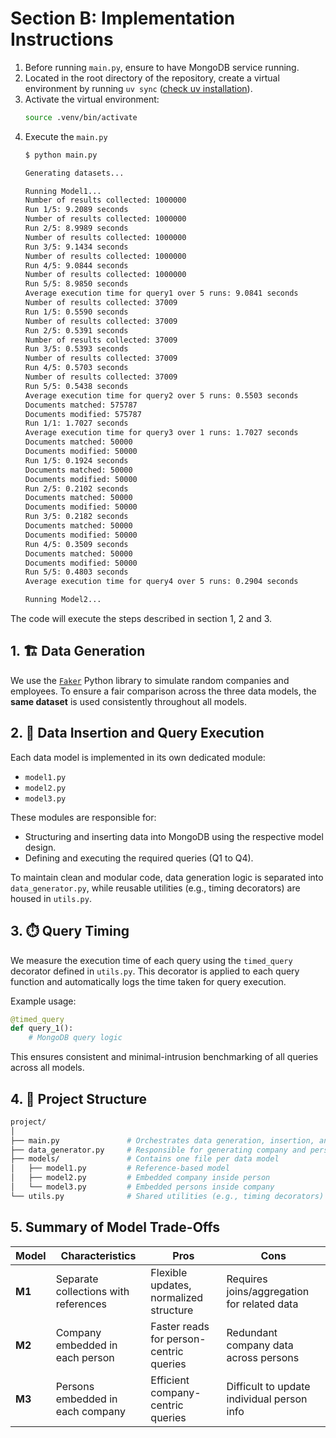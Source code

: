 # Section B: Implementation Instructions

1. Before running `main.py`, ensure to have MongoDB service running. 
2. Located in the root directory of the repository, create a virtual environment by running `uv sync` ([check uv installation](https://docs.astral.sh/uv/getting-started/installation/)).
3. Activate the virtual environment:
    ```bash
    source .venv/bin/activate
    ```
3. Execute the `main.py`
    ```bash
    $ python main.py

    Generating datasets...

    Running Model1...
    Number of results collected: 1000000
    Run 1/5: 9.2089 seconds
    Number of results collected: 1000000
    Run 2/5: 8.9989 seconds
    Number of results collected: 1000000
    Run 3/5: 9.1434 seconds
    Number of results collected: 1000000
    Run 4/5: 9.0844 seconds
    Number of results collected: 1000000
    Run 5/5: 8.9850 seconds
    Average execution time for query1 over 5 runs: 9.0841 seconds
    Number of results collected: 37009
    Run 1/5: 0.5590 seconds
    Number of results collected: 37009
    Run 2/5: 0.5391 seconds
    Number of results collected: 37009
    Run 3/5: 0.5393 seconds
    Number of results collected: 37009
    Run 4/5: 0.5703 seconds
    Number of results collected: 37009
    Run 5/5: 0.5438 seconds
    Average execution time for query2 over 5 runs: 0.5503 seconds
    Documents matched: 575787
    Documents modified: 575787
    Run 1/1: 1.7027 seconds
    Average execution time for query3 over 1 runs: 1.7027 seconds
    Documents matched: 50000
    Documents modified: 50000
    Run 1/5: 0.1924 seconds
    Documents matched: 50000
    Documents modified: 50000
    Run 2/5: 0.2102 seconds
    Documents matched: 50000
    Documents modified: 50000
    Run 3/5: 0.2182 seconds
    Documents matched: 50000
    Documents modified: 50000
    Run 4/5: 0.3509 seconds
    Documents matched: 50000
    Documents modified: 50000
    Run 5/5: 0.4803 seconds
    Average execution time for query4 over 5 runs: 0.2904 seconds

    Running Model2...
    ```

The code will execute the steps described in section 1, 2 and 3.

## 1. 🏗️ Data Generation

We use the [`Faker`](https://faker.readthedocs.io/) Python library to simulate random companies and employees. To ensure a fair comparison across the three data models, the **same dataset** is used consistently throughout all models.

## 2. 💾 Data Insertion and Query Execution

Each data model is implemented in its own dedicated module:

* `model1.py`
* `model2.py`
* `model3.py`

These modules are responsible for:

* Structuring and inserting data into MongoDB using the respective model design.
* Defining and executing the required queries (Q1 to Q4).

To maintain clean and modular code, data generation logic is separated into `data_generator.py`, while reusable utilities (e.g., timing decorators) are housed in `utils.py`.

## 3. ⏱️ Query Timing

We measure the execution time of each query using the `timed_query` decorator defined in `utils.py`. This decorator is applied to each query function and automatically logs the time taken for query execution.

Example usage:

```python
@timed_query
def query_1():
    # MongoDB query logic
```

This ensures consistent and minimal-intrusion benchmarking of all queries across all models.

## 4. 📁 Project Structure

```bash
project/
│
├── main.py               # Orchestrates data generation, insertion, and querying
├── data_generator.py     # Responsible for generating company and person data
├── models/               # Contains one file per data model
│   ├── model1.py         # Reference-based model
│   ├── model2.py         # Embedded company inside person
│   └── model3.py         # Embedded persons inside company
└── utils.py              # Shared utilities (e.g., timing decorators)
```

## 5. Summary of Model Trade-Offs

| Model        | Characteristics                      | Pros                                    | Cons                                        |
| -----------  | ------------------------------------ | --------------------------------------- | ------------------------------------------- |
| **M1**  | Separate collections with references | Flexible updates, normalized structure  | Requires joins/aggregation for related data |
| **M2**  | Company embedded in each person      | Faster reads for person-centric queries | Redundant company data across persons       |
| **M3**  | Persons embedded in each company     | Efficient company-centric queries       | Difficult to update individual person info  |
